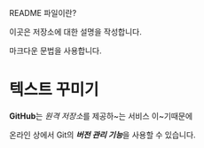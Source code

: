 README 파일이란?

이곳은 저장소에 대한 설명을 작성합니다.

마크다운 문법을 사용합니다.


# 텍스트 꾸미기

**GitHub**는 *원격 저장소*를 제공하~는 서비스 이~기때문에

온라인 상에서 Git의 ***버전 관리 기능***을 사용할 수 있습니다.
